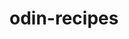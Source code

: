 # odin-recipes

<!--
I will make a simple website of a recipe book. It will have pages to recipes, and I will build on top of that

This will help me showcase using html, css, links, image references, and making git commits.

-->